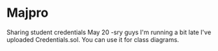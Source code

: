 # Majpro
Sharing student credentials
May 20 -sry guys I'm running a bit late I've uploaded Credentials.sol. You can use it for class diagrams.
